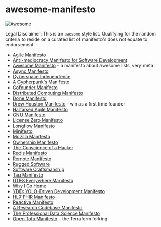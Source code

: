 # awesome-manifesto

[![Awesome](https://awesome.re/badge-flat.svg)](https://awesome.re)

Legal Disclaimer: This is an `awesome` style list. Qualifying for the random criteria to reside on a curated list of manifesto's does not equate to endorsement. 

- [Agile Manifesto](https://agilemanifesto.org/)
- [Anti-mediocracy Manifesto for Software Development](http://gabordemooij.com/index.php?p=manifesto)
- [Awesome Manifesto](https://github.com/sindresorhus/awesome/blob/master/awesome.md) - a manifesto about awesome lists, very meta
- [Async Manifesto](http://asyncmanifesto.org/)
- [Cyberspace Independence](https://www.eff.org/cyberspace-independence)
- [A Cypherpunk's Manifesto](https://what.cd)
- [Cofounder Manifesto](https://twitter.com/emilyca5/status/1192477453077233664?s=21)
- [Distributed Computing Manifesto](https://www.allthingsdistributed.com/2022/11/amazon-1998-distributed-computing-manifesto.html)
- [Done Manifesto](https://lifehacker.com/the-done-manifesto-lays-out-13-ground-rules-for-getting-5864004)
- [Drew Houston Manifesto](https://firstround.com/review/How-to-Win-as-a-First-Time-Founder-a-Drew-Houston-Manifesto/) - win as a first time founder
- [Halfarsed Agile Manifesto](http://www.halfarsedagilemanifesto.org/)
- [GNU Manifesto](https://www.gnu.org/gnu/manifesto.html)
- [License Zero Manifesto](https://writing.kemitchell.com/2017/09/12/The-License-Zero-Manifesto.html)
- [Longflow Manifesto](https://github.com/Nax/longflow-manifesto/blob/master/README.md)
- [Minifesto](http://minifesto.org)
- [Mozilla Manifesto](https://www.mozilla.org/en-US/about/manifesto/)
- [Ownership Manifesto](https://github.com/apple/swift/blob/main/docs/OwnershipManifesto.md)
- [The Conscience of a Hacker](http://phrack.org/issues/7/3.html)
- [Redis Manifesto](http://oldblog.antirez.com/post/redis-manifesto.html)
- [Remote Manifesto](https://about.gitlab.com/company/culture/all-remote/)
- [Rugged Software](https://ruggedsoftware.org/)
- [Software Craftsmanship](http://manifesto.softwarecraftsmanship.org/)
- [Tau Manifesto](https://tauday.com/tau-manifesto)
- [UTF8 Everywhere Manifesto](https://utf8everywhere.org/)
- [Why I Go Home](http://adamschepis.com/2011/09/15/why-i-go-home-a-dads-manifesto.html)
- [YDD: YOLO-Driven Development Manifesto](https://andersoncardoso.github.io/ydd/)
- [HL7 FHIR Manifesto](https://www.lyniate.com/knowledge-hub/hl7-fhir-manifesto/)
- [Reactive Manifesto](https://www.reactivemanifesto.org/)
- [A Research Codebase Manifesto](https://www.moderndescartes.com/essays/research_code/)
- [The Professional Data Science Manifesto](http://datasciencemanifesto.org)
- [Open Tofu Manifesto](https://opentofu.org/manifesto) - the Terraform forking
